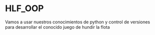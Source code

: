 # HLF_OOP
Vamos a usar nuestros conocimientos de python y control de versiones para desarrollar el conocido juego de hundir la flota 
